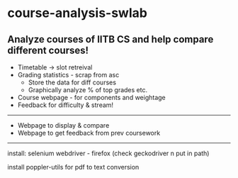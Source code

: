 # course-analysis-swlab
Analyze courses of IITB CS and help compare different courses!
---
- Timetable -> slot retreival
- Grading statistics - scrap from asc
    - Store the data for diff courses
    - Graphically analyze % of top grades etc.
- Course webpage - for components and weightage
- Feedback for difficulty & stream!

----


- Webpage to display & compare
- Webpage to get feedback from prev coursework

----

install:
selenium webdriver - firefox (check geckodriver n put in path)




install poppler-utils for pdf to text conversion
